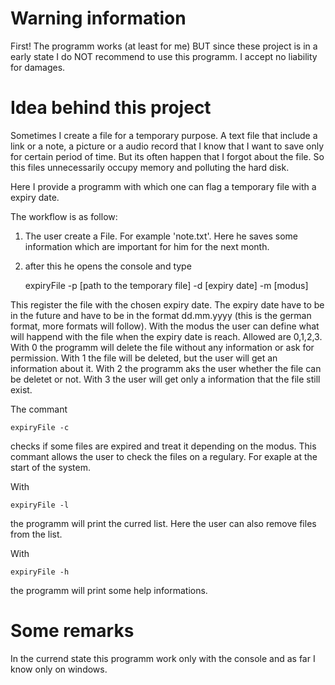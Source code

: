 # Warning information

First! The programm works (at least for me) BUT since these project is in a early state I do NOT recommend to use this programm. I accept no liability for damages.

# Idea behind this project

Sometimes I create a file for a temporary purpose. A text file that include a link or a note, a picture or a audio record that I know that I want to save only for certain period of time. But its often happen that I forgot about the file. So this files unnecessarily occupy memory and polluting the hard disk.

Here I provide a programm with which one can flag a temporary file with a expiry date.

The workflow is as follow: 

1) The user create a File. For example 'note.txt'. Here he saves some information which are important for him for the next month.

2) after this he opens the console and type 

    expiryFile -p \[path to the temporary file\] -d \[expiry date\] -m \[modus\]

This register the file with the chosen expiry date. The expiry date have to be in the future and have to be in the format dd.mm.yyyy (this is the german format, more formats will follow). With the modus the user can define what will happend with the file when the expiry date is reach. Allowed are 0,1,2,3. With 0 the programm will delete the file without any information or ask for permission. With 1 the file will be deleted, but the user will get an information about it. With 2 the programm aks the user whether the file can be deletet or not. With 3 the user will get only a information that the file still exist. 

The commant 

    expiryFile -c

checks if some files are expired and treat it depending on the modus. This commant allows the user to check the files on a regulary. For exaple at the start of the system. 

With 

    expiryFile -l 

the programm will print the curred list. Here the user can also remove files from the list.

With 

    expiryFile -h

the programm will print some help informations. 

# Some remarks

In the currend state this programm work only with the console and as far I know only on windows.
